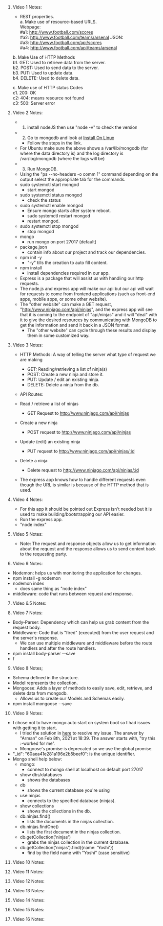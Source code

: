 1. Video 1 Notes:

   - REST properties. <br/>
     a. Make use of resource-based URLS. <br/>
     Webpage: <br/>
     #a1: http://www.football.com/scores <br/>
     #a2: http://www.football.com/teams/arsenal
     JSON: <br/>
     #a3: http://www.football.com/api/scores <br/>
     #a4: http://www.football.com/api/teams/arsenal

   b. Make Use of HTTP Methods <br/>
   b1. GET: Used to retrieve data from the server. <br/>
   b2. POST: Used to send data to the server. <br/>
   b3. PUT: Used to update data. <br/>
   b4. DELETE: Used to delete data. <br/>

   c. Make use of HTTP status Codes <br/>
   c1. 200: OK <br/>
   c2: 404: means resource not found <br/>
   c3: 500: Server error

2. Video 2 Notes:

   - 1. install nodeJS then use "node -v" to check the version
   - 2. Go to mongodb and look at [Install On Linux](https://docs.mongodb.com/manual/tutorial/install-mongodb-on-ubuntu/#install-mongodb-community-edition)
     - Follow the steps in the link.
   - For Ubuntu make sure the above shows a /var/lib/mongodb (for where the data directory is) and the log directory is /var/log/mongodb (where the logs will be)
   - 3. Run MongoDB.
   - Using the "ps --no-headers -o comm 1" command depending on the output select the appropriate tab for the commands.
   - sudo systemctl start mongod
     - start mongod
   - sudo systemctl status mongod
     - check the status
   - sudo systemctl enable mongod
     - Ensure mongo starts after system reboot.
     - sudo systemctl restart mongod
     - restart mongod.
   - sudo systemctl stop mongod
     - stop mongod
   - mongo
     - run mongo on port 27017 (default)
   - package.json
     - contain info about our project and track our dependencies.
   - npm init -y
     - "-y" tills the creation to auto fill content.
   - npm install
     - install dependencies required in our app.
   - Express is a package that will assist us with handling our http requests.
   - The node.js and express app will make our api but our api will wait for requests to come from frontend applications (such as front-end apps, mobile apps, or some other website).
   - The "other website" can make a GET request, "http://www.ninjago.com/api/ninjas", and the express app will see that it is coming to the endpoint of "api/ninjas" and it will "deal" with it to give the desired resources by communicating with MongoDB to get the information and send it back in a JSON format.
     - The "other website" can cycle through these results and display them in some customized way.

3. Video 3 Notes:

   - HTTP Methods: A way of telling the server what type of request we are making

     - GET: Reading/retrieving a list of ninja(s)
     - POST: Create a new ninja and store it.
     - PUT: Update / edit an existing ninja.
     - DELETE: Delete a ninja from the db.

   - API Routes:
   - Read / retrieve a list of ninjas
     - GET Request to http://www.ninjago.com/api/ninjas
   - Create a new ninja
     - POST request to http://www.ninjago.com/api/ninjas
   - Update (edit) an existing ninja
     - PUT request to http://www.ninjago.com/api/ninjas/:id
   - Delete a ninja

     - Delete request to http://www.ninjago.com/api/ninjas/:id

   - The express app knows how to handle different requests even though the URL is similar is because of the HTTP method that is used.

4. Video 4 Notes:

   - For this app it should be pointed out Express isn't needed but it is used to make building/bootstrapping our API easier.
   - Run the express app.
   - "node index"

5. Video 5 Notes:

   - Note: The request and response objects allow us to get information about the request and the response allows us to send content back to the requesting party.

6. Video 6 Notes:

- Nodemon: helps us with monitoring the application for changes.
- npm install -g nodemon
- nodemon index
  - does same thing as "node index"
- middleware: code that runs between request and response.

7. Video 6.5 Notes:

8. Video 7 Notes:

- Body-Parser: Dependency which can help us grab content from the request body.
- Middleware: Code that is "fired" (executed) from the user request and the server's response.
  - We can use multiple middleware and middleware before the route handlers and after the route handlers.
- npm install body-parser --save
- f

9. Video 8 Notes;

- Schema defined in the structure.
- Model represents the collection.
- Mongoose: Adds a layer of methods to easily save, edit, retrieve, and delete data from mongodb.
  - Allows us to create our Models and Schemas easily.
- npm install mongoose --save

10. Video 9 Notes:

- I chose not to have mongo auto start on system boot so I had issues with getting it to start.
  - I tried the solution in [here](https://stackoverflow.com/questions/64608581/mongodb-code-exited-status-14-failed-but-not-any-clear-errors) to resolve my issue. The answer by "Arman" on Feb 8th, 2021 at 18:39. The answer starts with, "try this :-worked for me".
  - Mongoose's promise is deprecated so we use the global promise.
- "\_id": "60aea41e281a196e2b5beef0": is the unique identifier.
- Mongo shell help below:
  - mongo:
    - connect to mongo shell at localhost on default port 27017
  - show dbs/databases
    - shows the databases
  - db
    - shows the current database you're using
  - use ninjas
    - connects to the specified database (ninjas).
  - show collections
    - shows the collections in the db.
  - db.ninjas.find()
    - lists the documents in the ninjas collection.
  - db.ninjas.findOne()
    - lists the first document in the ninjas collection.
  - db.getCollection('ninjas')
    - grabs the ninjas collection in the current database.
  - db.getCollection('ninjas').find({name: 'Yoshi'})
    - find by the field name with "Yoshi" (case sensitive)

11. Video 10 Notes:

12. Video 11 Notes:

13. Video 12 Notes:

14. Video 13 Notes:

15. Video 14 Notes:

16. Video 15 Notes:

17. Video 16 Notes:

